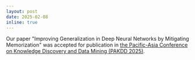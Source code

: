 ```yaml
---
layout: post
date: 2025-02-08
inline: true
---
```

Our paper "Improving Generalization in Deep Neural Networks by Mitigating Memorization" was accepted for publication in [the Pacific-Asia Conference on Knowledge Discovery and Data Mining (PAKDD 2025)](https://pakdd2025.org/).